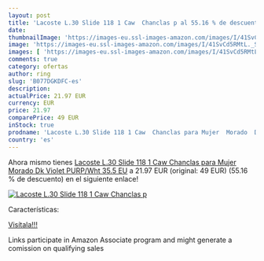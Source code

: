 ```yaml
---
layout: post
title: 'Lacoste L.30 Slide 118 1 Caw  Chanclas p al 55.16 % de descuento'
date: 
thumbnailImage: 'https://images-eu.ssl-images-amazon.com/images/I/41SvCd5RMtL._SL200_.jpg'
image: 'https://images-eu.ssl-images-amazon.com/images/I/41SvCd5RMtL._SL200_.jpg'
images: [ 'https://images-eu.ssl-images-amazon.com/images/I/41SvCd5RMtL._SL200_.jpg' ]
comments: true
category: ofertas
author: ring
slug: 'B077DGKDFC-es'
description:
actualPrice: 21.97 EUR
currency: EUR
price: 21.97
comparePrice: 49 EUR
inStock: true
prodname: 'Lacoste L.30 Slide 118 1 Caw  Chanclas para Mujer  Morado  Dk Violet PURP/Wht   35.5 EU'
country: 'es'
---
```


Ahora mismo tienes [Lacoste L.30 Slide 118 1 Caw  Chanclas para Mujer  Morado  Dk Violet PURP/Wht   35.5 EU](https://www.amazon.es/dp/B077DGKDFC/?tag=tolees-21) a 21.97 EUR (original: 49 EUR) (55.16 %  de descuento) en el siguiente enlace!

[![Lacoste L.30 Slide 118 1 Caw  Chanclas p](https://images-eu.ssl-images-amazon.com/images/I/41SvCd5RMtL._SL200_.jpg)](https://www.amazon.es/dp/B077DGKDFC/?tag=tolees-21)

Características:


[Visítala!!!](https://www.amazon.es/dp/B077DGKDFC/?tag=tolees-21)

Links participate in Amazon Associate program and might generate a comission on qualifying sales
